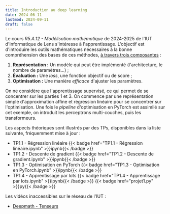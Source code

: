 ```yaml
---
title: Introduction au deep learning
date: 2024-06-11
lastmod: 2024-09-11
draft: false
---
```


Le cours *R5.A.12 - Modélisation mathématique* de 2024-2025 de l'IUT d'Informatique de Lens s'intéresse à l'apprentissage. 
L'objectif est d'introduire les outils mathématiques nécessaires à la bonne compréhension des bases de ces méthodes, [à travers trois composantes](https://ml-course.github.io/master/notebooks/01%20-%20Introduction.html#learning-representation-evaluation-optimization) :

1. **Représentation :** Un modèle qui peut être implémenté (l'architecture, le nombre de paramètres...) ;
2. **Évaluation :** Une *loss*, une fonction objectif ou de score ;
3. **Optimisation :** Une manière *efficace* d'ajuster les paramètres.

On ne considère que l'apprentissage supervisé, ce qui permet de se concentrer sur les parties 1 et 3. 
On commence par une représentation simple d'approximation affine et régression linéaire pour se concentrer sur l'optimisation.
Une fois le *pipeline* d'optimisation en PyTorch est assimilé sur cet exemple, on introduit les perceptrons multi-couches, puis les transformeurs.

Les aspects théoriques sont illustrés par des TPs, disponibles dans la liste suivante, fréquemment mise à jour :

- TP1.1 - Régression linéaire {{< badge href="TP1.1 - Régression linéaire.ipynb" >}}ipynb{{< /badge >}}
- TP1.2 - Descente de gradient {{< badge href="TP1.2 - Descente de gradient.ipynb" >}}ipynb{{< /badge >}}
- TP1.3 - Optimisation en PyTorch {{< badge href="TP1.3 - Optimisation en PyTorch.ipynb" >}}ipynb{{< /badge >}}
- TP1.4 - Apprentissage par lots {{< badge href="TP1.4 - Apprentissage par lots.ipynb" >}}ipynb{{< /badge >}} {{< badge href="projet1.py" >}}py{{< /badge >}}


Les vidéos inaccessibles sur le réseau de l'IUT :
- [Deepmath - Tenseurs](Deepmath-Tenseurs.mp4)
